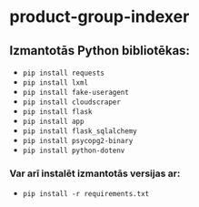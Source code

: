 # product-group-indexer
## Izmantotās Python bibliotēkas:
- `pip install requests`
- `pip install lxml`
- `pip install fake-useragent`
- `pip install cloudscraper`
- `pip install flask`
- `pip install app`
- `pip install flask_sqlalchemy`
- `pip install psycopg2-binary`
- `pip install python-dotenv`
### Var arī instalēt izmantotās versijas ar:
- `pip install -r requirements.txt`
